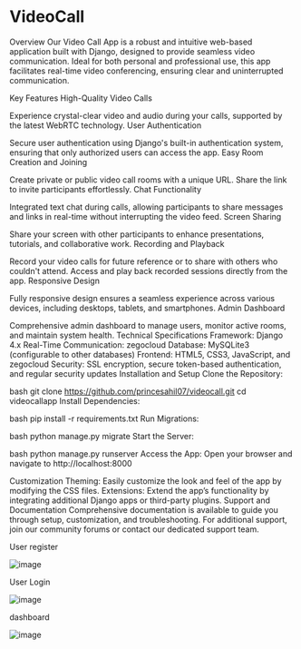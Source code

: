 # VideoCall

Overview
Our Video Call App is a robust and intuitive web-based application built with Django, designed to provide seamless video communication. Ideal for both personal and professional use, this app facilitates real-time video conferencing, ensuring clear and uninterrupted communication.

Key Features
High-Quality Video Calls

Experience crystal-clear video and audio during your calls, supported by the latest WebRTC technology.
User Authentication

Secure user authentication using Django's built-in authentication system, ensuring that only authorized users can access the app.
Easy Room Creation and Joining

Create private or public video call rooms with a unique URL. Share the link to invite participants effortlessly.
Chat Functionality

Integrated text chat during calls, allowing participants to share messages and links in real-time without interrupting the video feed.
Screen Sharing

Share your screen with other participants to enhance presentations, tutorials, and collaborative work.
Recording and Playback

Record your video calls for future reference or to share with others who couldn't attend. Access and play back recorded sessions directly from the app.
Responsive Design

Fully responsive design ensures a seamless experience across various devices, including desktops, tablets, and smartphones.
Admin Dashboard

Comprehensive admin dashboard to manage users, monitor active rooms, and maintain system health.
Technical Specifications
Framework: Django 4.x
Real-Time Communication: zegocloud
Database: MySQLite3 (configurable to other databases)
Frontend: HTML5, CSS3, JavaScript, and zegocloud
Security: SSL encryption, secure token-based authentication, and regular security updates
Installation and Setup
Clone the Repository:

bash
git clone https://github.com/princesahil07/videocall.git
cd videocallapp
Install Dependencies:

bash
pip install -r requirements.txt
Run Migrations:

bash
python manage.py migrate
Start the Server:

bash
python manage.py runserver
Access the App:
Open your browser and navigate to http://localhost:8000

Customization
Theming: Easily customize the look and feel of the app by modifying the CSS files.
Extensions: Extend the app’s functionality by integrating additional Django apps or third-party plugins.
Support and Documentation
Comprehensive documentation is available to guide you through setup, customization, and troubleshooting.
For additional support, join our community forums or contact our dedicated support team.

User register

![image](https://github.com/princesahil07/VideoCall/assets/97822056/a29a63cf-6261-4a3d-a451-02bfca985982)


User Login

![image](https://github.com/princesahil07/VideoCall/assets/97822056/1838ed22-2c16-476c-9021-7e913341ffd3)

dashboard

![image](https://github.com/princesahil07/VideoCall/assets/97822056/1b5cf655-b9ec-4a2a-9680-df24802340e2)

